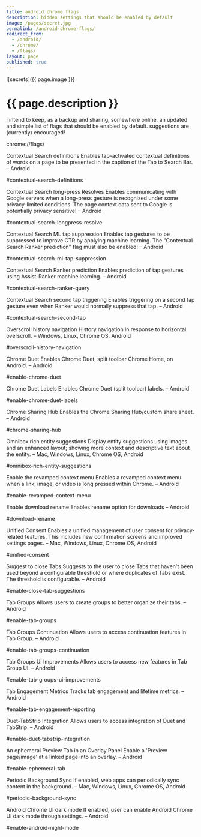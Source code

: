 ```yaml
---
title: android chrome flags
description: hidden settings that should be enabled by default
image: /pages/secret.jpg
permalink: /android-chrome-flags/
redirect_from:
  - /android/
  - /chrome/
  - /flags/
layout: page
published: true
---
```


![secrets]({{ page.image }})

# {{ page.description }}

i intend to keep, as a backup and sharing, somewhere online, an updated and simple list of flags that should be enabled by default. suggestions are (currently) encouraged!

   chrome://flags/

Contextual Search definitions
Enables tap-activated contextual definitions of words on a page to be presented in the caption of the Tap to Search Bar. – Android

#contextual-search-definitions

Contextual Search long-press Resolves
Enables communicating with Google servers when a long-press gesture is recognized under some privacy-limited conditions. The page context data sent to Google is potentially privacy sensitive! – Android

#contextual-search-longpress-resolve

Contextual Search ML tap suppression
Enables tap gestures to be suppressed to improve CTR by applying machine learning. The "Contextual Search Ranker prediction" flag must also be enabled! – Android

#contextual-search-ml-tap-suppression

Contextual Search Ranker prediction
Enables prediction of tap gestures using Assist-Ranker machine learning. – Android

#contextual-search-ranker-query

Contextual Search second tap triggering
Enables triggering on a second tap gesture even when Ranker would normally suppress that tap. – Android

#contextual-search-second-tap

Overscroll history navigation
History navigation in response to horizontal overscroll. – Windows, Linux, Chrome OS, Android

#overscroll-history-navigation

Chrome Duet
Enables Chrome Duet, split toolbar Chrome Home, on Android. – Android

#enable-chrome-duet

Chrome Duet Labels
Enables Chrome Duet (split toolbar) labels. – Android

#enable-chrome-duet-labels

Chrome Sharing Hub
Enables the Chrome Sharing Hub/custom share sheet. – Android

#chrome-sharing-hub

Omnibox rich entity suggestions
Display entity suggestions using images and an enhanced layout; showing more context and descriptive text about the entity. – Mac, Windows, Linux, Chrome OS, Android

#omnibox-rich-entity-suggestions

Enable the revamped context menu
Enables a revamped context menu when a link, image, or video is long pressed within Chrome. – Android

#enable-revamped-context-menu

Enable download rename
Enables rename option for downloads – Android

#download-rename

Unified Consent
Enables a unified management of user consent for privacy-related features. This includes new confirmation screens and improved settings pages. – Mac, Windows, Linux, Chrome OS, Android

#unified-consent

Suggest to close Tabs
Suggests to the user to close Tabs that haven't been used beyond a configurable threshold or where duplicates of Tabs exist. The threshold is configurable. – Android

#enable-close-tab-suggestions

Tab Groups
Allows users to create groups to better organize their tabs. – Android

#enable-tab-groups

Tab Groups Continuation
Allows users to access continuation features in Tab Group. – Android

#enable-tab-groups-continuation

Tab Groups UI Improvements
Allows users to access new features in Tab Group UI. – Android

#enable-tab-groups-ui-improvements

Tab Engagement Metrics
Tracks tab engagement and lifetime metrics. – Android

#enable-tab-engagement-reporting

Duet-TabStrip Integration
Allows users to access integration of Duet and TabStrip. – Android

#enable-duet-tabstrip-integration

An ephemeral Preview Tab in an Overlay Panel
Enable a 'Preview page/image' at a linked page into an overlay. – Android

#enable-ephemeral-tab

Periodic Background Sync
If enabled, web apps can periodically sync content in the background. – Mac, Windows, Linux, Chrome OS, Android

#periodic-background-sync

Android Chrome UI dark mode
If enabled, user can enable Android Chrome UI dark mode through settings. – Android

#enable-android-night-mode
